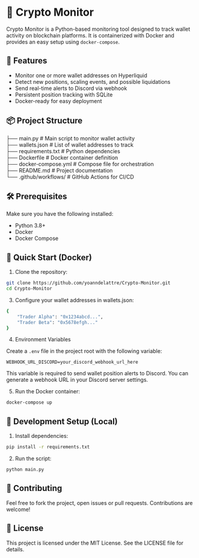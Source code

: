 # 🧠 Crypto Monitor

Crypto Monitor is a Python-based monitoring tool designed to track wallet activity on blockchain platforms. It is containerized with Docker and provides an easy setup using `docker-compose`.

## 🚀 Features

- Monitor one or more wallet addresses on Hyperliquid
- Detect new positions, scaling events, and possible liquidations
- Send real-time alerts to Discord via webhook
- Persistent position tracking with SQLite
- Docker-ready for easy deployment

## 📦 Project Structure

├── main.py # Main script to monitor wallet activity  
├── wallets.json # List of wallet addresses to track  
├── requirements.txt # Python dependencies  
├── Dockerfile # Docker container definition  
├── docker-compose.yml # Compose file for orchestration  
├── README.md # Project documentation  
└── .github/workflows/ # GitHub Actions for CI/CD

## 🛠️ Prerequisites

Make sure you have the following installed:

- Python 3.8+
- Docker
- Docker Compose

## 🐳 Quick Start (Docker)

1. Clone the repository:

```bash
git clone https://github.com/yoanndelattre/Crypto-Monitor.git
cd Crypto-Monitor
```
3. Configure your wallet addresses in wallets.json:

```bash
{
    "Trader Alpha": "0x1234abcd...",
    "Trader Beta": "0x5678efgh..."
}
```

4. Environment Variables

Create a `.env` file in the project root with the following variable:

```env
WEBHOOK_URL_DISCORD=your_discord_webhook_url_here
```
This variable is required to send wallet position alerts to Discord. You can generate a webhook URL in your Discord server settings.

5. Run the Docker container:
```bash
docker-compose up
```

## 🧪 Development Setup (Local)

1. Install dependencies:
```bash
pip install -r requirements.txt
```
2. Run the script:
```bash
python main.py
```

## 🤝 Contributing
Feel free to fork the project, open issues or pull requests. Contributions are welcome!

## 📄 License
This project is licensed under the MIT License. See the LICENSE file for details.